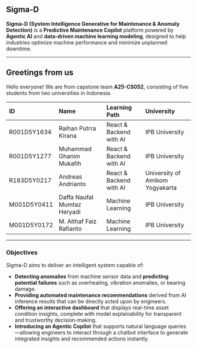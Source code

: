 ## Sigma-D  
**Sigma-D (System Intelligence Generative for Maintenance & Anomaly Detection)** is a **Predictive Maintenance Copilot** platform powered by **Agentic AI** and **data-driven machine learning modeling**, designed to help industries optimize machine performance and minimize unplanned downtime.   

---

## Greetings from us
Hello everyone! We are from capstone team **A25-CS052**, consisting of five students from two universities in Indonesia.  

| **ID** | **Name** | **Learning Path** | **University** |
| :------------- | :------------------------------- | :--------------------------- | :---------------------------------- |
| R001D5Y1634 | Raihan Putrra Kirana | React & Backend with AI | IPB University |
| R001D5Y1277 | Muhammad Ghanim Mukafih | React & Backend with AI | IPB University |
| R183D5Y0217 | Andreas Andrianto | React & Backend with AI | University of Amikom Yogyakarta |
| M001D5Y0411 | Daffa Naufal Mumtaz Heryadi | Machine Learning | IPB University |
| M001D5Y0172 | M. Althaf Faiz Rafianto | Machine Learning | IPB University |

---

### Objectives 
Sigma-D aims to deliver an intelligent system capable of:  
- **Detecting anomalies** from machine sensor data and **predicting potential failures** such as overheating, vibration anomalies, or bearing damage.  
- **Providing automated maintenance recommendations** derived from AI inference results that can be directly acted upon by engineers.  
- **Offering an interactive dashboard** that displays real-time asset condition insights, complete with model explainability for transparent and trustworthy decision-making.  
- **Introducing an Agentic Copilot** that supports natural language queries—allowing engineers to interact through a chatbot interface to generate integrated insights and recommended actions instantly.  
